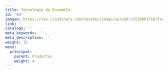 ```yaml
---
title: Tecnología de Ensamble
id: '43'
imagen: https://res.cloudinary.com/novatec/image/upload/v1530801710/familias/6d9ce5027e8e864153716b896eeffeaa-brl.jpg
link: ''
catalogo: ''
meta_keywords: ''
meta_description: ''
weight: 12
menu:
  principal:
    parent: Productos
    weight: 4
---
```




